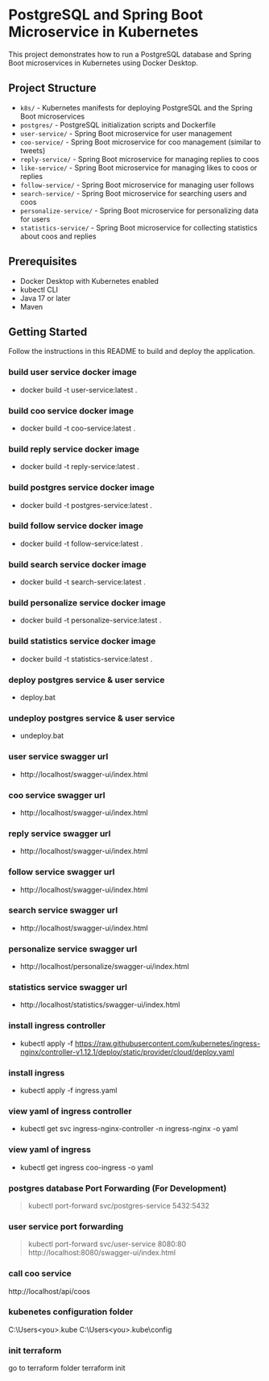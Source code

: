 # PostgreSQL and Spring Boot Microservice in Kubernetes

This project demonstrates how to run a PostgreSQL database and Spring Boot microservices in Kubernetes using Docker Desktop.

## Project Structure

- `k8s/` - Kubernetes manifests for deploying PostgreSQL and the Spring Boot microservices
- `postgres/` - PostgreSQL initialization scripts and Dockerfile
- `user-service/` - Spring Boot microservice for user management
- `coo-service/` - Spring Boot microservice for coo management (similar to tweets)
- `reply-service/` - Spring Boot microservice for managing replies to coos
- `like-service/` - Spring Boot microservice for managing likes to coos or replies
- `follow-service/` - Spring Boot microservice for managing user follows
- `search-service/` - Spring Boot microservice for searching users and coos
- `personalize-service/` - Spring Boot microservice for personalizing data for users
- `statistics-service/` - Spring Boot microservice for collecting statistics about coos and replies

## Prerequisites

- Docker Desktop with Kubernetes enabled
- kubectl CLI
- Java 17 or later
- Maven

## Getting Started

Follow the instructions in this README to build and deploy the application.

### build user service docker image
- docker build -t user-service:latest .

### build coo service docker image
- docker build -t coo-service:latest .

### build reply service docker image
- docker build -t reply-service:latest .

### build postgres service docker image
- docker build -t postgres-service:latest .

### build follow service docker image
- docker build -t follow-service:latest .

### build search service docker image
- docker build -t search-service:latest .

### build personalize service docker image
- docker build -t personalize-service:latest .

### build statistics service docker image
- docker build -t statistics-service:latest .

### deploy postgres service & user service
- deploy.bat

### undeploy postgres service & user service
- undeploy.bat

### user service swagger url
- http://localhost/swagger-ui/index.html

### coo service swagger url
- http://localhost/swagger-ui/index.html

### reply service swagger url
- http://localhost/swagger-ui/index.html

### follow service swagger url
- http://localhost/swagger-ui/index.html

### search service swagger url
- http://localhost/swagger-ui/index.html

### personalize service swagger url
- http://localhost/personalize/swagger-ui/index.html

### statistics service swagger url
- http://localhost/statistics/swagger-ui/index.html

### install ingress controller
- kubectl apply -f https://raw.githubusercontent.com/kubernetes/ingress-nginx/controller-v1.12.1/deploy/static/provider/cloud/deploy.yaml

### install ingress
- kubectl apply -f ingress.yaml

### view yaml of ingress controller
- kubectl get svc ingress-nginx-controller -n ingress-nginx -o yaml

### view yaml of ingress
- kubectl get ingress coo-ingress -o yaml

### postgres database Port Forwarding (For Development)
>kubectl port-forward svc/postgres-service 5432:5432

### user service port forwarding
>kubectl port-forward svc/user-service 8080:80
http://localhost:8080/swagger-ui/index.html

### call coo service
http://localhost/api/coos

### kubenetes configuration folder
C:\Users\<you>\.kube
C:\Users\<you>\.kube\config

### init terraform
go to terraform folder
terraform init